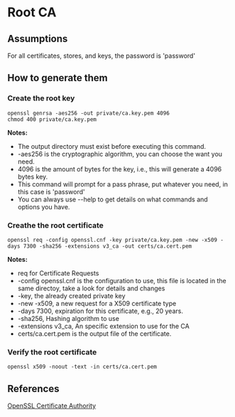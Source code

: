 # Root CA

## Assumptions
For all certificates, stores, and keys, the password is 'password'

## How to generate them

### Create the root key
```
openssl genrsa -aes256 -out private/ca.key.pem 4096
chmod 400 private/ca.key.pem
```
**Notes:**
* The output directory must exist before executing this command.
* -aes256 is the cryptographic algorithm, you can choose the want you need.
* 4096 is the amount of bytes for the key, i.e., this will generate a 4096 bytes key.
* This command will prompt for a pass phrase, put whatever you need, in this case is 'password'
* You can always use --help to get details on what commands and options you have.

### Creathe the root certificate
```
openssl req -config openssl.cnf -key private/ca.key.pem -new -x509 -days 7300 -sha256 -extensions v3_ca -out certs/ca.cert.pem
```
**Notes:**
* req for Certificate Requests
* -config openssl.cnf is the configuration to use, this file is located in the same directoy, take a look for details and changes
* -key, the already created private key
* -new -x509, a new request for a X509 certificate type
* -days 7300, expiration for this certificate, e.g., 20 years.
* -sha256, Hashing algorithm to use
* -extensions v3_ca, An specific extension to use for the CA
* certs/ca.cert.pem is the output file of the certificate.

### Verify the root certificate
```
openssl x509 -noout -text -in certs/ca.cert.pem
```


## References
[OpenSSL Certificate Authority](https://jamielinux.com/docs/openssl-certificate-authority/introduction.html)